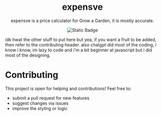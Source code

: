 <h1 align="center">expensve<br></h1>

<p align="center">expensve is a price calculator for Grow a Garden, it is mostly accurate.</p>

<div align="center"><img alt="Static Badge" src="https://img.shields.io/badge/Accuracy-90%25-dark_green?style=flat">
</div>

idk hwat the other stuff to put here but yea, if you want a fruit to be added, then refer to the contributing header.
also chatgpt did most of the coding, i know i know, im lazy to code and i'm a bit beginner at javascript but i did most of the designing.

# Contributing

This project is open for helping and contributions!
Feel free to:
- submit a pull request for new features
- suggest changes via issues
- improve the styling or logic
